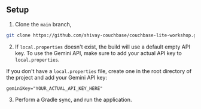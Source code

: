 ## Setup

1. Clone the `main` branch, 

```bash
git clone https://github.com/shivay-couchbase/couchbase-lite-workshop.git
```

2. If `local.properties` doesn't exist, the build will use a default empty API key. To use the Gemini API, make sure to add your actual API key to `local.properties`.

If you don't have a `local.properties` file, create one in the root directory of the project and add your Gemini API key:
```
geminiKey="YOUR_ACTUAL_API_KEY_HERE"
```


3. Perform a Gradle sync, and run the application. 